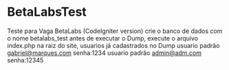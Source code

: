 # BetaLabsTest
Teste para Vaga BetaLabs (CodeIgniter version)  crie o banco de dados com o nome betalabs_test antes de executar o Dump, execute o arquivo index.php na raiz do site,  usuarios já cadastrados no Dump usuario padrão gabriel@marques.com senha:1234  usuario padrão admin@adm.com senha:12345
